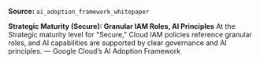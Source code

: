 **Source:** `ai_adoption_framework_whitepaper`

**Strategic Maturity (Secure): Granular IAM Roles, AI Principles**
At the Strategic maturity level for "Secure," Cloud IAM policies reference granular roles, and AI capabilities are supported by clear governance and AI principles. — Google Cloud’s AI Adoption Framework
